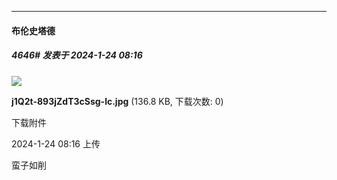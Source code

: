 
*****

####  布伦史塔德  
##### 4646#       发表于 2024-1-24 08:16

<img src="https://img.saraba1st.com/forum/202401/24/081606czs22txk20tf4jst.jpg" referrerpolicy="no-referrer">

<strong>j1Q2t-893jZdT3cSsg-lc.jpg</strong> (136.8 KB, 下载次数: 0)

下载附件

2024-1-24 08:16 上传

蛮子如削

